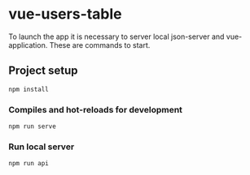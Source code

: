 # vue-users-table
To launch the app it is necessary to server local json-server and vue-application. These are commands to start.

## Project setup
```
npm install
```

### Compiles and hot-reloads for development
```
npm run serve
```

### Run local server
```
npm run api
```